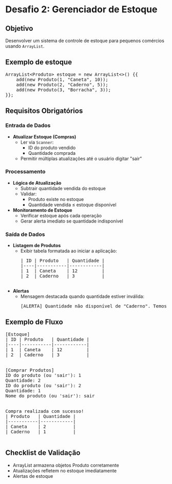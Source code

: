 <div>
    <h1>Desafio 2: Gerenciador de Estoque</h1>
    <h2>Objetivo</h2>
    <p>Desenvolver um sistema de controle de estoque para pequenos comércios usando <code>ArrayList</code>.</p>
        <h2>Exemplo de estoque</h2>
    <pre>
ArrayList&lt;Produto&gt; estoque = new ArrayList&lt;&gt;() {{
    add(new Produto(1, "Caneta", 10));
    add(new Produto(2, "Caderno", 5));
    add(new Produto(3, "Borracha", 3));
}};</pre>
    <h2>Requisitos Obrigatórios</h2>
    <h3>Entrada de Dados</h3>
    <ul>
        <li>
            <strong>Atualizar Estoque (Compras)</strong>
            <ul>
                <li>Ler via <code>Scanner</code>:
                    <ul>
                        <li>ID do produto vendido</li>
                        <li>Quantidade comprada</li>
                    </ul>
                </li>
                <li>Permitir múltiplas atualizações até o usuário digitar "sair"</li>
            </ul>
        </li>
    </ul>
    <h3>Processamento</h3>
    <ul>
        <li>
            <strong>Lógica de Atualização</strong>
            <ul>
                <li>Subtrair quantidade vendida do estoque</li>
                <li>Validar:
                    <ul>
                        <li>Produto existe no estoque</li>
                        <li>Quantidade vendida ≤ estoque disponível</li>
                    </ul>
                </li>
            </ul>
        </li>
        <li>
            <strong>Monitoramento de Estoque</strong>
            <ul>
                <li>Verificar estoque após cada operação</li>
                <li>Gerar alerta imediato se quantidade indisponível </li>
            </ul>
        </li>
    </ul>
 <h3>Saída de Dados</h3>
    <ul>
        <li>
            <strong>Listagem de Produtos</strong>
            <ul>
                <li>Exibir tabela formatada ao iniciar a aplicação:
                    <pre>
| ID | Produto   | Quantidade |
|----|-----------|------------|
| 1  | Caneta    | 12         |
| 2  | Caderno   | 3          |
                    </pre>
                </li>
            </ul>
        </li>
        <li>
            <strong>Alertas</strong>
            <ul>
                <li>Mensagem destacada quando quantidade estiver inválida:
                    <pre>[ALERTA] Quantidade não disponível de "Caderno". Temos 3 unidades!</pre>
                </li>
            </ul>
        </li>
    </ul>
    <h2>Exemplo de Fluxo</h2>
     <pre>
[Estoque]
| ID | Produto   | Quantidade |
|----|-----------|------------|
| 1  | Caneta    | 12         |
| 2  | Caderno   | 3          |
<br />
[Comprar Produtos]
ID do produto (ou 'sair'): 1
Quantidade: 2
ID do produto (ou 'sair'): 2
Quantidade: 1
Nome do produto (ou 'sair'): sair
<br />
Compra realizada com sucesso!
| Produto   | Quantidade |
|-----------|------------|
| Caneta    | 2          |
| Caderno   | 1          |
    </pre>
    <h2>Checklist de Validação</h2>
    <ul>
        <li>ArrayList armazena objetos Produto corretamente</li>
        <li>Atualizações refletem no estoque imediatamente</li>
        <li>Alertas de estoque</li>
    </ul>
</div>
